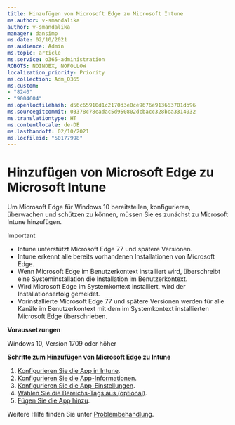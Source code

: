 ```yaml
---
title: Hinzufügen von Microsoft Edge zu Microsoft Intune
ms.author: v-smandalika
author: v-smandalika
manager: dansimp
ms.date: 02/10/2021
ms.audience: Admin
ms.topic: article
ms.service: o365-administration
ROBOTS: NOINDEX, NOFOLLOW
localization_priority: Priority
ms.collection: Adm_O365
ms.custom:
- "8240"
- "9004604"
ms.openlocfilehash: d56c65910d1c2170d3e0ce9676e913663701db96
ms.sourcegitcommit: 03378c78eadac5d950802dcbacc328bca3314032
ms.translationtype: HT
ms.contentlocale: de-DE
ms.lasthandoff: 02/10/2021
ms.locfileid: "50177998"
---
```

# <a name="add-microsoft-edge-to-microsoft-intune"></a>Hinzufügen von Microsoft Edge zu Microsoft Intune

Um Microsoft Edge für Windows 10 bereitstellen, konfigurieren, überwachen und schützen zu können, müssen Sie es zunächst zu Microsoft Intune hinzufügen.

> [!IMPORTANT]
- Intune unterstützt Microsoft Edge 77 und spätere Versionen.
- Intune erkennt alle bereits vorhandenen Installationen von Microsoft Edge.
- Wenn Microsoft Edge im Benutzerkontext installiert wird, überschreibt eine Systeminstallation die Installation im Benutzerkontext.
- Wird Microsoft Edge im Systemkontext installiert, wird der Installationserfolg gemeldet.
- Vorinstallierte Microsoft Edge 77 und spätere Versionen werden für alle Kanäle im Benutzerkontext mit dem im Systemkontext installierten Microsoft Edge überschrieben.

**Voraussetzungen**

Windows 10, Version 1709 oder höher

**Schritte zum Hinzufügen von Microsoft Edge zu Intune**

1. [Konfigurieren Sie die App in Intune](https://docs.microsoft.com/mem/intune/apps/apps-windows-edge).
2. [Konfigurieren Sie die App-Informationen](https://docs.microsoft.com/mem/intune/apps/apps-windows-edge).
3. [Konfigurieren Sie die App-Einstellungen](https://docs.microsoft.com/mem/intune/apps/apps-windows-edge).
4. [Wählen Sie die Bereichs-Tags aus (optional)](https://docs.microsoft.com/mem/intune/apps/apps-windows-edge).
5. [Fügen Sie die App hinzu](https://docs.microsoft.com/mem/intune/apps/apps-windows-edge).

Weitere Hilfe finden Sie unter [Problembehandlung](https://docs.microsoft.com/mem/intune/apps/apps-windows-edge).




